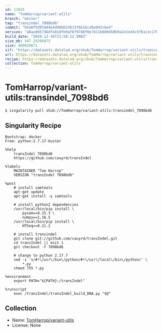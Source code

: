 ```yaml
---
id: 11825
name: "TomHarrop/variant-utils"
branch: "master"
tag: "transindel_7098bd6"
commit: "b5e6f92659d4e4d90bb33613f6b1bcd6a942cbe4"
version: "a0aa985746dfe810fb9af6f9740f0e7811b680458b9a2e1ed4c5fb1cec170ff4"
build_date: "2019-12-16T21:58:12.908Z"
size_mb: 447.29296875
size: 469020672
sif: "https://datasets.datalad.org/shub/TomHarrop/variant-utils/transindel_7098bd6/2019-12-16-b5e6f926-a0aa9857/a0aa985746dfe810fb9af6f9740f0e7811b680458b9a2e1ed4c5fb1cec170ff4.sif"
url: https://datasets.datalad.org/shub/TomHarrop/variant-utils/transindel_7098bd6/2019-12-16-b5e6f926-a0aa9857/
recipe: https://datasets.datalad.org/shub/TomHarrop/variant-utils/transindel_7098bd6/2019-12-16-b5e6f926-a0aa9857/Singularity
collection: TomHarrop/variant-utils
---
```


# TomHarrop/variant-utils:transindel_7098bd6

```bash
$ singularity pull shub://TomHarrop/variant-utils:transindel_7098bd6
```

## Singularity Recipe

```singularity
Bootstrap: docker
From: python:2.7.17-buster

%help
    transIndel 7098bd6
    https://github.com/cauyrd/transIndel

%labels
    MAINTAINER "Tom Harrop"
    VERSION "transIndel 7098bd6"

%post
    # install samtools
    apt-get update
    apt-get install -y samtools

    # install python2 dependencies
    /usr/local/bin/pip install \
        pysam==0.15.3 \
        numpy==1.16.5
    /usr/local/bin/pip install \
        HTSeq==0.11.2

    # install transindel
    git clone git://github.com/cauyrd/transIndel.git
    cd transIndel || exit 1
    git checkout -f 7098bd6

    # change to python 2.17.7
    sed -i 's/#!\/usr\/bin\/python/#!\/usr\/local\/bin\/python/' \
        *.py
    chmod 755 *.py

%environment
    export PATH="${PATH}:/transIndel"

%runscript
    exec /transIndel/transIndel_build_DNA.py "$@"
```

## Collection

 - Name: [TomHarrop/variant-utils](https://github.com/TomHarrop/variant-utils)
 - License: None

